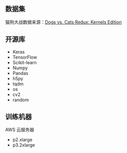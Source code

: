 ## 数据集

猫狗大战数据来源：[Dogs vs. Cats Redux: Kernels Edition](https://www.kaggle.com/c/dogs-vs-cats-redux-kernels-edition/data)

## 开源库

- Keras
- TensorFlow
- Scikit-learn
- Numpy
- Pandas
- h5py
- tqdm
- os
- cv2
- random

## 训练机器

AWS 云服务器

- p2.xlarge
- p3.2xlarge

